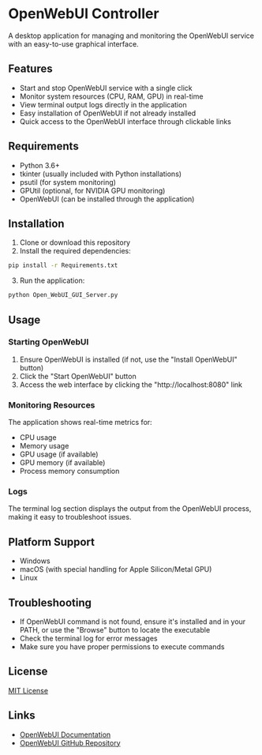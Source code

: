 # OpenWebUI Controller

A desktop application for managing and monitoring the OpenWebUI service with an easy-to-use graphical interface.

## Features

- Start and stop OpenWebUI service with a single click
- Monitor system resources (CPU, RAM, GPU) in real-time
- View terminal output logs directly in the application
- Easy installation of OpenWebUI if not already installed
- Quick access to the OpenWebUI interface through clickable links

## Requirements

- Python 3.6+
- tkinter (usually included with Python installations)
- psutil (for system monitoring)
- GPUtil (optional, for NVIDIA GPU monitoring)
- OpenWebUI (can be installed through the application)

## Installation

1. Clone or download this repository
2. Install the required dependencies:

```bash
pip install -r Requirements.txt
```

3. Run the application:

```bash
python Open_WebUI_GUI_Server.py
```

## Usage

### Starting OpenWebUI

1. Ensure OpenWebUI is installed (if not, use the "Install OpenWebUI" button)
2. Click the "Start OpenWebUI" button
3. Access the web interface by clicking the "http://localhost:8080" link

### Monitoring Resources

The application shows real-time metrics for:
- CPU usage
- Memory usage
- GPU usage (if available)
- GPU memory (if available)
- Process memory consumption

### Logs

The terminal log section displays the output from the OpenWebUI process, making it easy to troubleshoot issues.

## Platform Support

- Windows
- macOS (with special handling for Apple Silicon/Metal GPU)
- Linux

## Troubleshooting

- If OpenWebUI command is not found, ensure it's installed and in your PATH, or use the "Browse" button to locate the executable
- Check the terminal log for error messages
- Make sure you have proper permissions to execute commands

## License

[MIT License](LICENSE)

## Links

- [OpenWebUI Documentation](https://docs.openwebui.com/)
- [OpenWebUI GitHub Repository](https://github.com/open-webui/open-webui)
